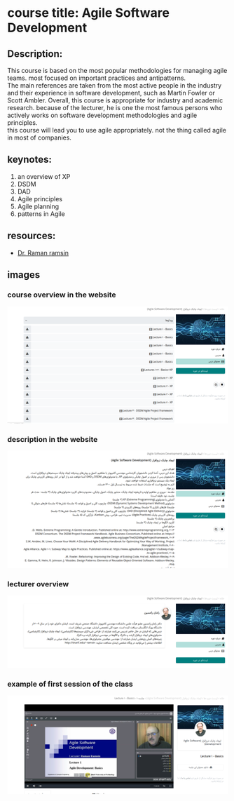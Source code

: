 # course title: Agile Software Development
## Description:
This course is based on the most popular methodologies for managing agile teams. most focused on important practices and antipatterns.<br />
The main references are taken from the most active people in the industry and their experience in software development, such as Martin Fowler or Scott Ambler.
Overall, this course is appropriate for industry and academic research. because of the lecturer, he is one the most famous persons who actively works on software development methodologies and agile principles.<br />
this course will lead you to use agile appropriately. not the thing called agile in most of companies.


## keynotes:
1. an overview of XP
2. DSDM
3. DAD
4. Agile principles
5. Agile planning
6. patterns in Agile

## resources:
- [Dr. Raman ramsin](https://ocw.sharif.ir/course/id/448/)

## images
### course overview in the website
![Alt text](Courses/AgileSoftwareDevelopment/images/18-23-56.png)

### description in the website
![Alt text](Courses/AgileSoftwareDevelopment/images/21-55-26.png)

### lecturer overview
![Alt text](Courses/AgileSoftwareDevelopment/images/21-55-35.png)
### example of first session of the class

![Alt text](Courses/AgileSoftwareDevelopment/images/21-56-08.png)

